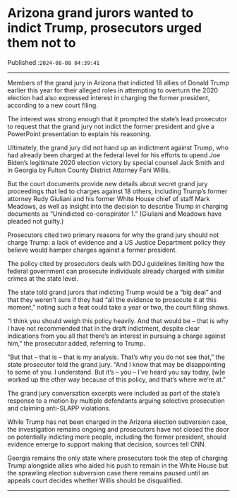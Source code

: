 # Arizona grand jurors wanted to indict Trump, prosecutors urged them not to

Published :`2024-08-08 04:39:41`

---

Members of the grand jury in Arizona that indicted 18 allies of Donald Trump earlier this year for their alleged roles in attempting to overturn the 2020 election had also expressed interest in charging the former president, according to a new court filing.

The interest was strong enough that it prompted the state’s lead prosecutor to request that the grand jury not indict the former president and give a PowerPoint presentation to explain his reasoning.

Ultimately, the grand jury did not hand up an indictment against Trump, who had already been charged at the federal level for his efforts to upend Joe Biden’s legitimate 2020 election victory by special counsel Jack Smith and in Georgia by Fulton County District Attorney Fani Willis.

But the court documents provide new details about secret grand jury proceedings that led to charges against 18 others, including Trump’s former attorney Rudy Giuliani and his former White House chief of staff Mark Meadows, as well as insight into the decision to describe Trump in charging documents as “Unindicted co-conspirator 1.” (Giuliani and Meadows have pleaded not guilty.)

Prosecutors cited two primary reasons for why the grand jury should not charge Trump: a lack of evidence and a US Justice Department policy they believe would hamper charges against a former president.

The policy cited by prosecutors deals with DOJ guidelines limiting how the federal government can prosecute individuals already charged with similar crimes at the state level.

The state told grand jurors that indicting Trump would be a “big deal” and that they weren’t sure if they had “all the evidence to prosecute it at this moment,” noting such a feat could take a year or two, the court filing shows.

“I think you should weigh this policy heavily. And that would be – that is why I have not recommended that in the draft indictment, despite clear indications from you all that there’s an interest in pursuing a charge against him,” the prosecutor added, referring to Trump.

“But that – that is – that is my analysis. That’s why you do not see that,” the state prosecutor told the grand jury. “And I know that may be disappointing to some of you. I understand. But it’s – you – I’ve heard you say today, [w]e worked up the other way because of this policy, and that’s where we’re at.”

The grand jury conversation excerpts were included as part of the state’s response to a motion by multiple defendants arguing selective prosecution and claiming anti-SLAPP violations.

While Trump has not been charged in the Arizona election subversion case, the investigation remains ongoing and prosecutors have not closed the door on potentially indicting more people, including the former president, should evidence emerge to support making that decision, sources tell CNN.

Georgia remains the only state where prosecutors took the step of charging Trump alongside allies who aided his push to remain in the White House but the sprawling election subversion case there remains paused until an appeals court decides whether Willis should be disqualified.

---

